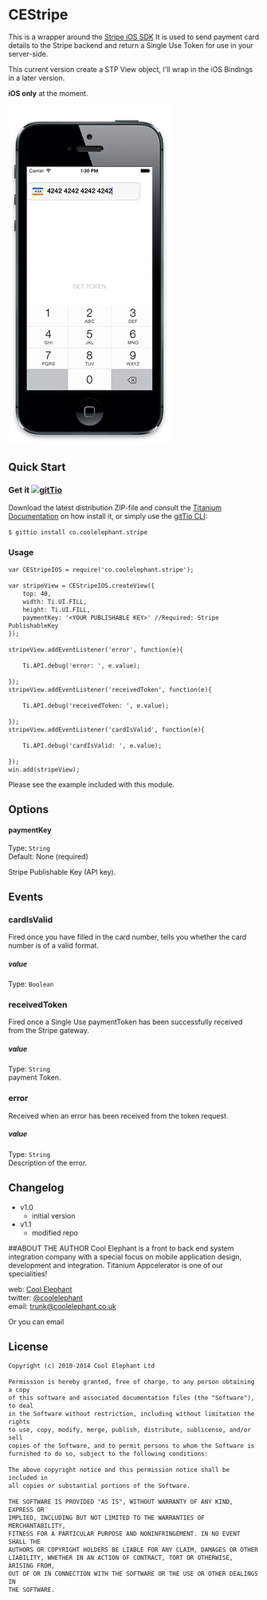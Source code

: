 CEStripe
===========================================


This is a wrapper around the [Stripe iOS SDK](https://stripe.com/docs/mobile/ios)
It is used to send payment card details to the Stripe backend and return a Single Use Token for use in your server-side.

This current version create a STP View object, I'll wrap in the iOS Bindings in a later version.

**iOS only** at the moment.

<img src="images/demo.png" />

## Quick Start

### Get it [![gitTio](http://gitt.io/badge.png)](http://gitt.io/component/co.coolelephant.stripe)
Download the latest distribution ZIP-file and consult the [Titanium Documentation](http://docs.appcelerator.com/titanium/latest/#!/guide/Using_a_Module) on how install it, or simply use the [gitTio CLI](http://gitt.io/cli):

`$ gittio install co.coolelephant.stripe`


### Usage

	var CEStripeIOS = require('co.coolelephant.stripe');

    var stripeView = CEStripeIOS.createView({
	    top: 40,
	    width: Ti.UI.FILL,
	    height: Ti.UI.FILL,
	    paymentKey: '<YOUR PUBLISHABLE KEY>' //Required: Stripe PublishableKey
    });
    
    stripeView.addEventListener('error', function(e){
    
	    Ti.API.debug('error: ', e.value);
	    
    });
    stripeView.addEventListener('receivedToken', function(e){
    
	    Ti.API.debug('receivedToken: ', e.value);
	    
    });
    stripeView.addEventListener('cardIsValid', function(e){
    
	    Ti.API.debug('cardIsValid: ', e.value);
	    
    });
	win.add(stripeView);

Please see the example included with this module.

## Options


#### paymentKey

Type: `String`  
Default: None (required)

Stripe Publishable Key (API key).

## Events

### cardIsValid
Fired once you have filled in the card number, tells you whether the card number is of a valid format.

##### value
Type: `Boolean`   


### receivedToken
Fired once a Single Use paymentToken has been successfully received from the Stripe gateway.

##### value
Type: `String`   
payment Token.

### error
Received when an error has been received from the token request.

##### value
Type: `String`   
Description of the error.

## Changelog

* v1.0  
  * initial version
* v1.1
  * modified repo

##ABOUT THE AUTHOR
Cool Elephant is a front to back end system integration company with a special focus on mobile application design, development and integration. Titanium Appcelerator is one of our specialities!

web: [Cool Elephant](http://coolelephant.co.uk)  
twitter: [@coolelephant](https://twitter.com/coolelephant)  
email: trunk@coolelephant.co.uk

Or you can email

## License

    Copyright (c) 2010-2014 Cool Elephant Ltd

    Permission is hereby granted, free of charge, to any person obtaining a copy
    of this software and associated documentation files (the "Software"), to deal
    in the Software without restriction, including without limitation the rights
    to use, copy, modify, merge, publish, distribute, sublicense, and/or sell
    copies of the Software, and to permit persons to whom the Software is
    furnished to do so, subject to the following conditions:

    The above copyright notice and this permission notice shall be included in
    all copies or substantial portions of the Software.

    THE SOFTWARE IS PROVIDED "AS IS", WITHOUT WARRANTY OF ANY KIND, EXPRESS OR
    IMPLIED, INCLUDING BUT NOT LIMITED TO THE WARRANTIES OF MERCHANTABILITY,
    FITNESS FOR A PARTICULAR PURPOSE AND NONINFRINGEMENT. IN NO EVENT SHALL THE
    AUTHORS OR COPYRIGHT HOLDERS BE LIABLE FOR ANY CLAIM, DAMAGES OR OTHER
    LIABILITY, WHETHER IN AN ACTION OF CONTRACT, TORT OR OTHERWISE, ARISING FROM,
    OUT OF OR IN CONNECTION WITH THE SOFTWARE OR THE USE OR OTHER DEALINGS IN
    THE SOFTWARE.
